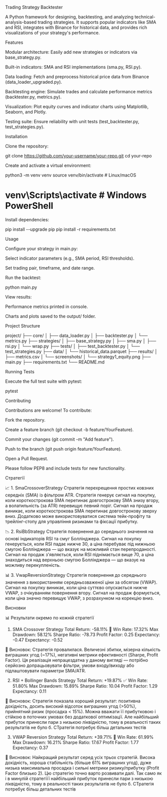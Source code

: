Trading Strategy Backtester

A Python framework for designing, backtesting, and analyzing technical-analysis-based trading strategies. It supports popular indicators like SMA and RSI, integrates with Binance for historical data, and provides rich visualizations of your strategy's performance.



Features

Modular architecture: Easily add new strategies or indicators via base_strategy.py.

Built-in indicators: SMA and RSI implementations (sma.py, RSI.py).

Data loading: Fetch and preprocess historical price data from Binance (data_loader_upgraded.py).

Backtesting engine: Simulate trades and calculate performance metrics (backtester.py, metrics.py).

Visualization: Plot equity curves and indicator charts using Matplotlib, Seaborn, and Plotly.

Testing suite: Ensure reliability with unit tests (test_backtester.py, test_strategies.py).



Installation

Clone the repository:

git clone https://github.com/your-username/your-repo.git
cd your-repo

Create and activate a virtual environment:

python3 -m venv venv
source venv/bin/activate       # Linux/macOS
# venv\Scripts\activate      # Windows PowerShell

Install dependencies:

pip install --upgrade pip
pip install -r requirements.txt



Usage

Configure your strategy in main.py:

Select indicator parameters (e.g., SMA period, RSI thresholds).

Set trading pair, timeframe, and date range.

Run the backtest:

python main.py

View results:

Performance metrics printed in console.

Charts and plots saved to the output/ folder.


Project Structure

project/
├── core/
│   ├── data_loader.py
│   ├── backtester.py
│   └── metrics.py
├── strategies/
│   ├── base_strategy.py
│   ├── sma.py
│   ├── rsi.py
│   └── wrap.py
├── tests/
│   ├── test_backtester.py
│   └── test_strategies.py
├── data/
│   └── historical_data.parquet
├── results/
│   ├── metrics.csv
│   └── screenshots/
│       └── strategy1_equity.png
├── main.py
├── requirements.txt
└── README.md



Running Tests

Execute the full test suite with pytest:

pytest



Contributing

Contributions are welcome! To contribute:

Fork the repository.

Create a feature branch (git checkout -b feature/YourFeature).

Commit your changes (git commit -m "Add feature").

Push to the branch (git push origin feature/YourFeature).

Open a Pull Request.

Please follow PEP8 and include tests for new functionality.



Стратегії

📈 1. SmaCrossoverStrategy
Стратегія перехрещення простих ковзних середніх (SMA) із фільтром ATR.
Стратегія генерує сигнал на покупку, коли короткострокова SMA перетинає довгострокову SMA знизу вгору, а волатильність (за ATR) перевищує певний поріг.
Сигнал на продаж виникає, коли короткострокова SMA перетинає довгострокову зверху вниз.
Додатково може використовуватися система тейк-профіту та трейлінг-стопу для управління ризиками та фіксації прибутку.

📉 2. RsiBbStrategy
Стратегія повернення до середнього значення на основі індикаторів RSI та смуг Боллінджера.
Сигнал на покупку генерується, коли RSI падає нижче 30, а ціна перебуває під нижньою смугою Боллінджера — що вказує на можливий стан перепроданості.
Сигнал на продаж з'являється, коли RSI піднімається вище 70, а ціна знаходиться над верхньою смугою Боллінджера — що вказує на можливу перекупленість.

📊 3. VwapReversionStrategy
Стратегія повернення до середнього значення з використанням середньозваженої ціни за обсягом (VWAP).
Сигнал на покупку виникає, коли ціна суттєво опускається нижче VWAP, з очікуванням повернення вгору.
Сигнал на продаж формується, коли ціна значно перевищує VWAP, з розрахунком на корекцію вниз.



Висновки

📊 Результати окремо по кожній стратегії
1. SMA Crossover Strategy
Total Return: -58.11% 🔻
Win Rate: 17.32%
Max Drawdown: 58.12%
Sharpe Ratio: -78.73
Profit Factor: 0.25
Expectancy: -0.47
Expectancy: -0.52

🔎 Висновок:
Стратегія провалилася. Величезні збитки, мізерна кількість виграшних угод (~17%), негативні метрики ефективності (Sharpe, Profit Factor).
Ця реалізація непрацездатна у даному вигляді — потрібно серйозно допрацьовувати фільтри, умови входу/виходу або підлаштовувати параметри SMA/ATR.


2. RSI + Bollinger Bands Strategy
Total Return: +19.87% ✅
Win Rate: 51.80%
Max Drawdown: 15.89%
Sharpe Ratio: 10.04
Profit Factor: 1.29
Expectancy: 0.11

🔎 Висновок:
Стратегія показала хороший результат: позитивна дохідність, досить високий відсоток виграшних угод (>50%), прийнятний ризик (просадка < 15%).
Можна вважати її прибутковою і стійкою в поточних умовах без додаткової оптимізації. Але найбільший прибуток принесли пари з низькою ліквідністю, тому в реальності таких результатів не було б. СТратегія потребує більш детальних тестів 


3. VWAP Reversion Strategy
Total Return: +39.71% 🥇
Win Rate: 61.99%
Max Drawdown: 16.21%
Sharpe Ratio: 17.67
Profit Factor: 1.77
Expectancy: 0.37

🔎 Висновок:
Найкращий результат серед усіх трьох стратегій. Висока дохідність, хороша стабільність (більше 61% виграшних угод), дуже низька максимальна просадка і сильні метрики ризику/прибутку (Profit Factor близько 2).
Цю стратегію точно варто розвивати далі. Так само як і в минулій стратегіїї найбільший прибуток принесли пари з низькою ліквідністю, тому в реальності таких результатів не було б. СТратегія потребує більш детальних тестів 
